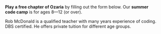 **Play a free chapter of Ozaria** by filling out the form below. Our **summer code camp** is for ages 8—12 (or over).

Rob McDonald is a qualified teacher with many years experience of coding. DBS certified. He offers private tuition for different age groups.

<iframe data-tally-src="https://tally.so/embed/me2D5o?alignLeft=1&hideTitle=1&transparentBackground=1&dynamicHeight=1" loading="lazy" width="100%" height="897" frameborder="0" marginheight="0" marginwidth="0" title="Ozaria simple signup form"></iframe><script>var d=document,w="https://tally.so/widgets/embed.js",v=function(){"undefined"!=typeof Tally?Tally.loadEmbeds():d.querySelectorAll("iframe[data-tally-src]:not([src])").forEach((function(e){e.src=e.dataset.tallySrc}))};if("undefined"!=typeof Tally)v();else if(d.querySelector('script[src="'+w+'"]')==null){var s=d.createElement("script");s.src=w,s.onload=v,s.onerror=v,d.body.appendChild(s);}</script>

